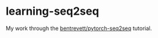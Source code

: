 # learning-seq2seq

My work through the [bentrevett/pytorch-seq2seq](https://github.com/bentrevett/pytorch-seq2seq) tutorial.
